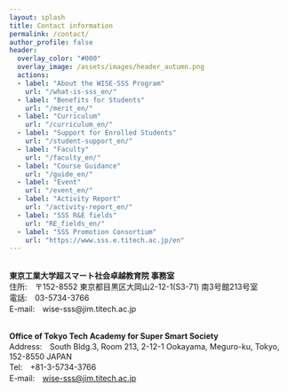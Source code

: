 ```yaml
---
layout: splash
title: Contact information
permalink: /contact/
author_profile: false
header:
  overlay_color: "#000"
  overlay_image: /assets/images/header_autumn.png
  actions:
  - label: "About the WISE-SSS Program"
    url: "/what-is-sss_en/"
  - label: "Benefits for Students"
    url: "/merit_en/"
  - label: "Curriculum"
    url: "/curriculum_en/"
  - label: "Support for Enrolled Students"
    url: "/student-support_en/"
  - label: "Faculty"
    url: "/faculty_en/"
  - label: "Course Guidance"
    url: "/guide_en/"
  - label: "Event"
    url: "/event_en/"
  - label: "Activity Report"
    url: "/activity-report_en/"
  - label: "SSS R&E fields"
    url: "RE_fields_en/"
  - label: "SSS Promotion Consortium"
    url: "https://www.sss.e.titech.ac.jp/en"
---
```

<br>
<B>東京工業大学超スマート社会卓越教育院 事務室</B><br>
住所:　〒152-8552 東京都目黒区大岡山2-12-1(S3-71) 南3号館213号室<br>
電話:　03-5734-3766<br>
E-mail:　wise-sss@jim.titech.ac.jp<br><br>

<B>Office of Tokyo Tech Academy for Super Smart Society</B><br>
Address:　South Bldg.3, Room 213, 2-12-1 Ookayama, Meguro-ku, Tokyo, 152-8550 JAPAN<br>
Tel:　+81-3-5734-3766<br>
E-mail:　wise-sss@jim.titech.ac.jp
